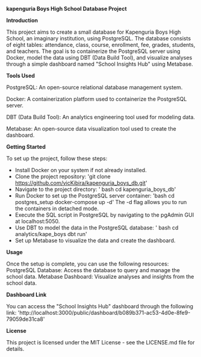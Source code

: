 **kapenguria Boys High School Database Project**

**Introduction**

This project aims to create a small database for Kapenguria Boys High School, an imaginary institution, using PostgreSQL. The database consists of eight tables: attendance, class, course, enrollment, fee, grades, students, and teachers. The goal is to containerize the PostgreSQL server using Docker, model the data using DBT (Data Build Tool), and visualize analyses through a simple dashboard named "School Insights Hub" using Metabase.

**Tools Used**

PostgreSQL: An open-source relational database management system.

Docker: A containerization platform used to containerize the PostgreSQL server.

DBT (Data Build Tool): An analytics engineering tool used for modeling data.

Metabase: An open-source data visualization tool used to create the dashboard.

**Getting Started**

To set up the project, follow these steps:
- Install Docker on your system if not already installed.
- Clone the project repository:
   'git clone https://github.com/vicKibira/kapenguria_boys_db.git'
- Navigate to the project directory:
   ' bash cd kapenguria_boys_db'
- Run Docker to set up the PostgreSQL server container:
   'bash cd postgres_setup docker-compose up -d'
  The -d flag allows you to run the containers in detached mode.
- Execute the SQL script in PostgreSQL by navigating to the pgAdmin GUI at localhost:5050.
- Use DBT to model the data in the PostgreSQL database:
  ' bash cd analytics/kape_boys dbt run'
- Set up Metabase to visualize the data and create the dashboard.
  
**Usage**

Once the setup is complete, you can use the following resources:
PostgreSQL Database: Access the database to query and manage the school data.
Metabase Dashboard: Visualize analyses and insights from the school data.

**Dashboard Link**

 You can access the "School Insights Hub" dashboard through the following link: 
  'http://localhost:3000/public/dashboard/b089b371-ac53-4d0e-8fe9-79059de31ca8'

**License**

This project is licensed under the MIT License - see the LICENSE.md file for details.

